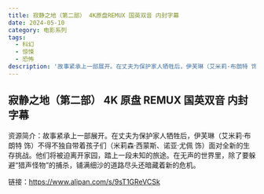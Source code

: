 ```yaml
---
title: 寂静之地（第二部） 4K原盘REMUX 国英双音 内封字幕
date: 2024-05-10
category: 电影系列
tags:
  - 科幻
  - 惊悚
  - 恐怖
description: '故事紧承上一部展开。在丈夫为保护家人牺牲后，伊芙琳（艾米莉·布朗特 饰）不得不独自带着孩子们（米莉森·西蒙斯、诺亚·尤佩 饰）面对全新的生存挑战。他们将被迫离开家园，踏上一段未知的旅途。在无声的世界里，除了要躲避“猎声怪物”的捕杀，铺满细沙的道路尽头还暗藏着新的危机。'
---
```


## 寂静之地（第二部） 4K 原盘 REMUX 国英双音 内封字幕

资源简介：故事紧承上一部展开。在丈夫为保护家人牺牲后，伊芙琳（艾米莉·布朗特 饰）不得不独自带着孩子们（米莉森·西蒙斯、诺亚·尤佩 饰）面对全新的生存挑战。他们将被迫离开家园，踏上一段未知的旅途。在无声的世界里，除了要躲避“猎声怪物”的捕杀，铺满细沙的道路尽头还暗藏着新的危机。

链接：https://www.alipan.com/s/9sT1GReVCSk
